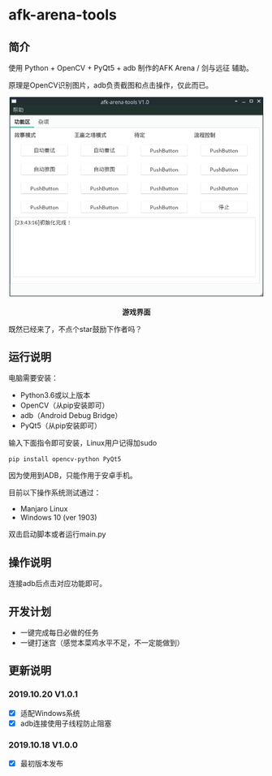 # afk-arena-tools

## 简介

使用 Python + OpenCV + PyQt5 + adb 制作的AFK Arena / 剑与远征 辅助。

原理是OpenCV识别图片，adb负责截图和点击操作，仅此而已。

<p align="center">
  <img src="./_docs/img/main_gui.png" alt="main_gui" width="500"/>
  <br><br>
  <b>游戏界面</b>
</p>

既然已经来了，不点个star鼓励下作者吗？

## 运行说明

电脑需要安装：

* Python3.6或以上版本
* OpenCV（从pip安装即可）
* adb（Android Debug Bridge）
* PyQt5（从pip安装即可）

输入下面指令即可安装，Linux用户记得加sudo

```
pip install opencv-python PyQt5
```

因为使用到ADB，只能作用于安卓手机。

目前以下操作系统测试通过：
* Manjaro Linux
* Windows 10 (ver 1903)

双击启动脚本或者运行main.py

## 操作说明

连接adb后点击对应功能即可。

## 开发计划

*  一键完成每日必做的任务
*  一键打迷宫（感觉本菜鸡水平不足，不一定能做到）

## 更新说明

### 2019.10.20 V1.0.1

* [x] 适配Windows系统
* [x] adb连接使用子线程防止阻塞

### 2019.10.18 V1.0.0

* [x] 最初版本发布
